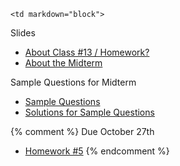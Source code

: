 	<td markdown="block">

Slides

* [About Class #13 / Homework?](slides/13/meta.html)
* [About the Midterm](slides/13/exam.html)


Sample Questions for Midterm

* [Sample Questions](resources/handouts/midterm/midterm_1_practice.pdf)
* [Solutions for Sample Questions](resources/handouts/midterm/midterm_1_practice_solutions.pdf)

</td>
	<td markdown="block">
<!--
* Chapter 
* Chapter 
-->
</td>
	<td markdown="block">
<!--
* [](assignments/.html)
-->
{% comment %}
Due October 27th

* [Homework #5](homework/05.html)
{% endcomment %}

</td>
